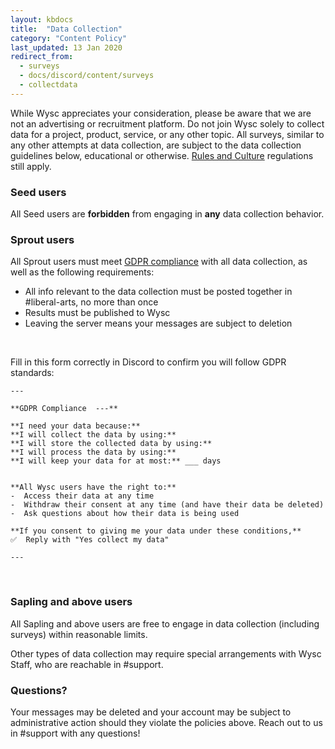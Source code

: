 ```yaml
---
layout: kbdocs
title:  "Data Collection"
category: "Content Policy"
last_updated: 13 Jan 2020
redirect_from:
  - surveys
  - docs/discord/content/surveys
  - collectdata
---
```


While Wysc appreciates your consideration, please be aware that we are not an advertising or recruitment platform. Do not join Wysc solely to collect data for a project, product, service, or any other topic. All surveys, similar to any other attempts at data collection, are subject to the data collection guidelines below, educational or otherwise. [Rules and Culture](1) regulations still apply.

### Seed users

All Seed users are **forbidden** from engaging in **any** data collection behavior.

### Sprout users

All Sprout users must meet [GDPR compliance](https://gdpr.eu/what-is-gdpr/) with all data collection, as well as the following requirements:

- All info relevant to the data collection must be posted together in #liberal-arts, no more than once
- Results must be published to Wysc
- Leaving the server means your messages are subject to deletion

<br>

Fill in this form correctly in Discord to confirm you will follow GDPR standards:

```
---

**GDPR Compliance  ---**

**I need your data because:** 
**I will collect the data by using:** 
**I will store the collected data by using:** 
**I will process the data by using:** 
**I will keep your data for at most:** ___ days


**All Wysc users have the right to:**
-  Access their data at any time
-  Withdraw their consent at any time (and have their data be deleted)
-  Ask questions about how their data is being used

**If you consent to giving me your data under these conditions,**
✅  Reply with "Yes collect my data"

---
```

<br>

### Sapling and above users

All Sapling and above users are free to engage in data collection (including surveys) within reasonable limits.

Other types of data collection may require special arrangements with Wysc Staff, who are reachable in #support.


### Questions?

Your messages may be deleted and your account may be subject to administrative action should they violate the policies above. Reach out to us in #support with any questions!